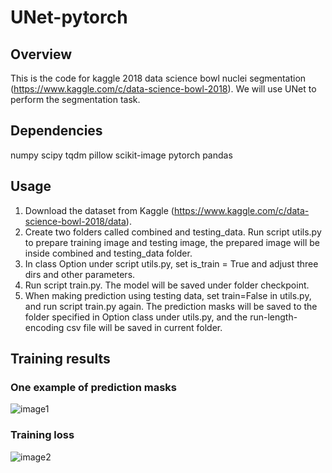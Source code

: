 # UNet-pytorch

## Overview
This is the code for kaggle 2018 data science bowl nuclei segmentation (https://www.kaggle.com/c/data-science-bowl-2018). We will use UNet to perform the segmentation task.

## Dependencies

numpy
scipy
tqdm
pillow
scikit-image
pytorch
pandas


## Usage

1. Download the dataset from Kaggle (https://www.kaggle.com/c/data-science-bowl-2018/data).
2. Create two folders called combined and testing_data. Run script utils.py to prepare training image and testing image, the prepared image will be inside combined and testing_data folder.
3. In class Option under script utils.py, set is_train = True and adjust three dirs and other parameters.
4. Run script train.py. The model will be saved under folder checkpoint.
5. When making prediction using testing data, set train=False in utils.py, and run script train.py again. The prediction masks will be saved to the folder specified in Option class under utils.py, and the run-length-encoding csv file will be saved in current folder.


## Training results

### One example of prediction masks
![image1](https://github.com/limingwu8/UNet-pytorch/blob/master/images/prediction_results01.png)

### Training loss
![image2](https://github.com/limingwu8/UNet-pytorch/blob/master/images/loss.png)